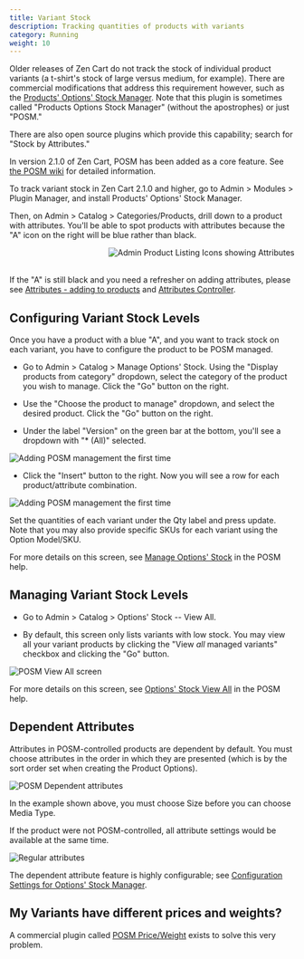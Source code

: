 ```yaml
---
title: Variant Stock 
description: Tracking quantities of products with variants 
category: Running
weight: 10
---
```


Older releases of Zen Cart do not track the stock of individual product variants (a t-shirt's stock of large versus medium, for example).  There are commercial modifications that address this requirement however, such as 
the [Products' Options' Stock Manager](https://vinosdefrutastropicales.com/product_extra_files/options_stock/readme.html).
Note that this plugin is sometimes called "Products Options Stock Manager" (without the apostrophes) or just "POSM."

There are also open source plugins which provide this capability; search for "Stock by Attributes."

In version 2.1.0 of Zen Cart, POSM has been added as a core feature.
See [the POSM wiki](https://github.com/lat9/options_stock_support/wiki) for detailed information. 

To track variant stock in Zen Cart 2.1.0 and higher, go to Admin > Modules > Plugin Manager, and install Products' Options' Stock Manager. 

Then, on Admin > Catalog > Categories/Products, drill down to a product with attributes.  You'll be able to spot products with attributes because the "A" icon on the right will be blue rather than black. 

<img src="/images/products_icons_attrs.png" alt="Admin Product Listing Icons showing Attributes" style="float: right" />
<br clear="all" />
<br>

If the "A" is still black and you need a refresher on adding attributes, please see [Attributes - adding to products](/user/products/attributes/) and [Attributes Controller](/user/admin_pages/catalog/attributes_controller/).

## Configuring Variant Stock Levels 

Once you have a product with a blue "A", and you want to track stock on each variant, you have to configure the product to  be POSM managed. 

- Go to Admin > Catalog > Manage Options' Stock.  Using the "Display products from category" dropdown, select the category of the product you wish to manage.  Click the "Go" button on the right. 

- Use the "Choose the product to manage" dropdown, and select the desired product.  Click the "Go" button on the right.

- Under the label "Version" on the green bar at the bottom, you'll see a dropdown with "* (All)" selected.  

![Adding POSM management the first time](/images/posm_new_1.png)

- Click the "Insert" button to the right. Now you will see a row for each product/attribute combination. 

![Adding POSM management the first time](/images/posm_new_2.png)

Set the quantities of each variant under the Qty label and press update.
Note that you may also provide specific SKUs for each variant using the Option Model/SKU.

For more details on this screen, see [Manage Options' Stock](https://github.com/lat9/options_stock_support/wiki/Admin-User-Interface-Changes#catalog--manage-options-stock) in the POSM help. 

## Managing Variant Stock Levels 

- Go to Admin > Catalog > Options' Stock -- View All.  

- By default, this screen only lists variants with low stock.  You may view all your variant products by clicking the "View *all* managed variants" checkbox and clicking the "Go" button. 

![POSM View All screen](/images/posm_view_all.png)

For more details on this screen, see [Options' Stock View All](https://github.com/lat9/options_stock_support/wiki/Admin-User-Interface-Changes#catalog--options-stock-view-all) in the POSM help. 

## Dependent Attributes

Attributes in POSM-controlled products are dependent by default.  You must choose attributes in the order in which they are presented (which is by the sort order set when creating the Product Options). 

![POSM Dependent attributes](/images/dependent_attributes.png)

In the example shown above, you must choose Size before you can choose Media Type.

If the product were not POSM-controlled, all attribute settings would be available at the same time.

![Regular attributes](/images/regular_attributes.png)

The dependent attribute feature is highly configurable; see [Configuration Settings for Options' Stock Manager](/user/admin_pages/configuration/configuration_optionsstockmanager/). 

## My Variants have different prices and weights? 

A commercial plugin called [POSM Price/Weight](https://vinosdefrutastropicales.com/index.php?main_page=product_info&cPath=2_7&products_id=60) exists to solve this very problem. 

